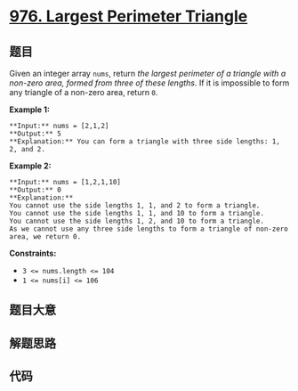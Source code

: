 # [976. Largest Perimeter Triangle](https://leetcode.com/problems/largest-perimeter-triangle)

## 题目

Given an integer array `nums`, return _the largest perimeter of a triangle
with a non-zero area, formed from three of these lengths_. If it is impossible
to form any triangle of a non-zero area, return `0`.



**Example 1:**

    
    
    **Input:** nums = [2,1,2]
    **Output:** 5
    **Explanation:** You can form a triangle with three side lengths: 1, 2, and 2.
    

**Example 2:**

    
    
    **Input:** nums = [1,2,1,10]
    **Output:** 0
    **Explanation:** 
    You cannot use the side lengths 1, 1, and 2 to form a triangle.
    You cannot use the side lengths 1, 1, and 10 to form a triangle.
    You cannot use the side lengths 1, 2, and 10 to form a triangle.
    As we cannot use any three side lengths to form a triangle of non-zero area, we return 0.
    



**Constraints:**

  * `3 <= nums.length <= 104`
  * `1 <= nums[i] <= 106`


## 题目大意

## 解题思路

## 代码

```javascript

```
